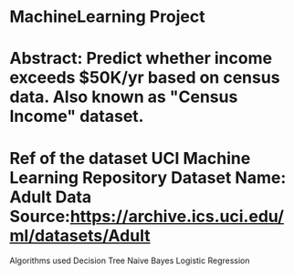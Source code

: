 # MachineLearning Project
# Abstract: Predict whether income exceeds $50K/yr based on census data. Also known as "Census Income" dataset.
# Ref of the dataset UCI Machine Learning Repository Dataset Name: Adult Data Source:https://archive.ics.uci.edu/ml/datasets/Adult
Algorithms used 
  Decision Tree
  Naive Bayes
  Logistic Regression 

